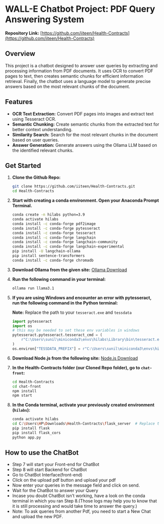# WALL-E Chatbot Project: PDF Query Answering System

**Repository Link:** [https://github.com/iiteen/Health-Contracts](https://github.com/iiteen/Health-Contracts)


## Overview

This project is a chatbot designed to answer user queries by extracting and processing information from PDF documents. It uses OCR to convert PDF pages to text, then creates semantic chunks for efficient information retrieval. Finally, the chatbot uses a language model to generate precise answers based on the most relevant chunks of the document.

## Features

- **OCR Text Extraction:** Convert PDF pages into images and extract text using Tesseract OCR.
- **Semantic Chunking:** Create semantic chunks from the extracted text for better context understanding.
- **Similarity Search:** Search for the most relevant chunks in the document based on user queries.
- **Answer Generation:** Generate answers using the Ollama LLM based on the identified relevant chunks.

## Get Started

1. **Clone the Github Repo:**
    ```bash
    git clone https://github.com/iiteen/Health-Contracts.git
    cd Health-Contracts
    ```

2. **Start with creating a conda environment. Open your Anaconda Prompt Terminal.**
    ```bash
    conda create -n hilabs python=3.9
    conda activate hilabs
    conda install -c conda-forge pdf2image
    conda install -c conda-forge pytesseract
    conda install -c conda-forge tesseract
    conda install -c conda-forge langchain
    conda install -c conda-forge langchain-community
    conda install -c conda-forge langchain-experimental
    pip install -U langchain-ollama
    pip install sentence-transformers
    conda install -c conda-forge chromadb
    ```

3. **Download Ollama from the given site:**
    [Ollama Download](https://ollama.com/download/windows)

4. **Run the following command in your terminal:**
    ```bash
    ollama run llama3.1
    ```

5. **If you are using Windows and encounter an error with pytesseract, run the following command in the Python terminal:**

    **Note:** Replace the path to your `tesseract.exe` and `tessdata`
    ```python
    import pytesseract
    import os
    # this may be needed to set these env variables in windows
    pytesseract.pytesseract.tesseract_cmd = (
        r"C:\Users\sunil\miniconda3\envs\hilabs\Library\bin\tesseract.exe"
    )
    os.environ["TESSDATA_PREFIX"] = r"C:\Users\sunil\miniconda3\envs\hilabs\share\tessdata"
    ```

6. **Download Node.js from the following site:**
    [Node.js Download](https://nodejs.org/en)

7. **In the Health-Contracts folder (our Cloned Repo folder), go to `chat-front`:**
    ```bash
    cd Health-Contracts
    cd chat-front
    npm install
    npm start
    ```

8. **In the Conda terminal, activate your previously created environment (`hilabs`):**
    ```bash
    conda activate hilabs
    cd C:\Users\HP\Downloads\Health-Contracts\flask_server  # Replace this with your path of flask_server folder present in our cloned repo
    pip install flask
    pip install flask_cors
    python app.py
    ```

## How to use the ChatBot
- Step 7 will start your Front-end for ChatBot
- Step 8 will start Backend for ChatBot
- Go to ChatBot Interface(front-end) 
- Click on the upload pdf button and upload your pdf
- Now enter your queries in the message field and click on send.
- Wait for the ChatBot to answer your Query
- Incase you doubt ChatBot isn't working, have a look on the conda terminal in which you ran Step 8.(Those logs may help you to know that it is still processing and would take time to answer the query.)
- Note: To ask queries from another Pdf, you need to start a New Chat and upload the new PDF.

